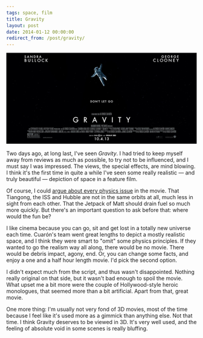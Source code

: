 ```yaml
---
tags: space, film
title: Gravity
layout: post
date: 2014-01-12 00:00:00
redirect_from: /post/gravity/
---
```


![Gravity][2]

Two days ago, at long last, I've seen _Gravity_. I had tried to keep myself away from reviews as much as possible, to try not to be influenced, and I must say I was impressed. The views, the special effects, are mind blowing. I think it's the first time in quite a while I've seen some really realistic — and truly beautiful — depiction of space in a feature film.

<!--more-->

Of course, I could [argue about every physics issue][1] in the movie. That Tiangong, the ISS and Hubble are not in the same orbits at all, much less in sight from each other. That the Jetpack of Matt should drain fuel so much more quickly. But there's an important question to ask before that: where would the fun be?

I like cinema because you can go, sit and get lost in a totally new universe each time. Cuarón's team went great lengths to depict a mostly realistic space, and I think they were smart to "omit" some physics principles. If they wanted to go the realism way all along, there would be no movie. There would be debris impact, agony, end. Or, you can change some facts, and enjoy a one and a half hour length movie. I'd pick the second option.

I didn't expect much from the script, and thus wasn't disappointed. Nothing really original on that side, but it wasn't bad enough to spoil the movie. What upset me a bit more were the couple of Hollywood-style heroic monologues, that seemed more than a bit artificial. Apart from that, great movie.

One more thing: I'm usually not very fond of 3D movies, most of the time because I feel like it's used more as a gimmick than anything else. Not that time. I think Gravity deserves to be viewed in 3D. It's very well used, and the feeling of absolute void in some scenes is really bluffing.

[1]: http://arstechnica.com/science/2013/10/poking-holes-in-the-gravity-trailer-with-nasas-help/
[2]: /static/media/2014/01/20140112-gravity.jpg
